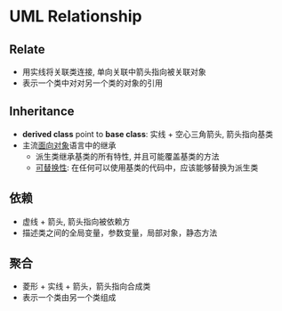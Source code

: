 # UML Relationship

## Relate

- 用实线将关联类连接, 单向关联中箭头指向被关联对象
- 表示一个类中对对另一个类的对象的引用

## Inheritance

- **derived class** point to **base class**: 实线 + 空心三角箭头, 箭头指向基类
- 主流[面向对象](c++-object-oriented-programming.md)语言中的继承
  -  派生类继承基类的所有特性, 并且可能覆盖基类的方法
  - [可替换性](c++-object-oriented-programming.md#有继承关系的类型之间的转换): 在任何可以使用基类的代码中，应该能够替换为派生类

## 依赖

- 虚线 + 箭头, 箭头指向被依赖方
- 描述类之间的全局变量，参数变量，局部对象，静态方法

## 聚合

- 菱形 + 实线 + 箭头，箭头指向合成类
- 表示一个类由另一个类组成